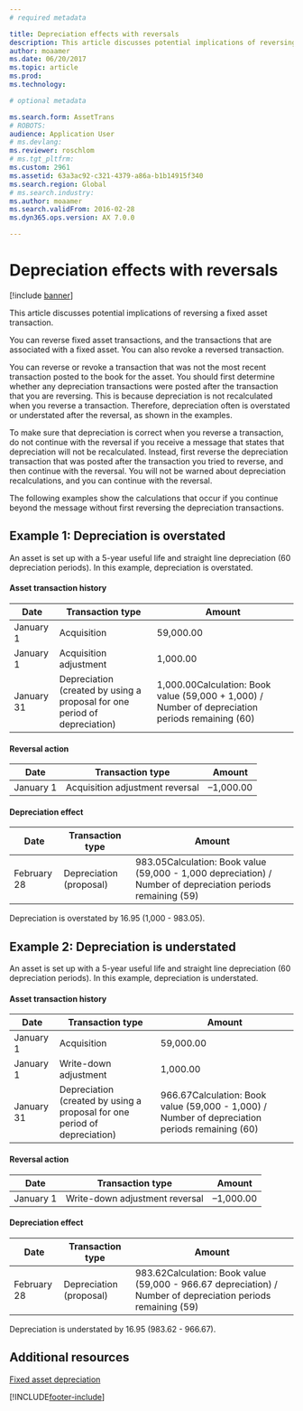 ```yaml
---
# required metadata

title: Depreciation effects with reversals
description: This article discusses potential implications of reversing a fixed asset transaction. 
author: moaamer
ms.date: 06/20/2017
ms.topic: article
ms.prod: 
ms.technology: 

# optional metadata

ms.search.form: AssetTrans
# ROBOTS: 
audience: Application User
# ms.devlang: 
ms.reviewer: roschlom
# ms.tgt_pltfrm: 
ms.custom: 2961
ms.assetid: 63a3ac92-c321-4379-a86a-b1b14915f340
ms.search.region: Global
# ms.search.industry: 
ms.author: moaamer
ms.search.validFrom: 2016-02-28
ms.dyn365.ops.version: AX 7.0.0

---
```


# Depreciation effects with reversals

[!include [banner](../includes/banner.md)]

This article discusses potential implications of reversing a fixed asset transaction. 

You can reverse fixed asset transactions, and the transactions that are associated with a fixed asset. You can also revoke a reversed transaction. 

You can reverse or revoke a transaction that was not the most recent transaction posted to the book for the asset. You should first determine whether any depreciation transactions were posted after the transaction that you are reversing. This is because depreciation is not recalculated when you reverse a transaction. Therefore, depreciation often is overstated or understated after the reversal, as shown in the examples. 

To make sure that depreciation is correct when you reverse a transaction, do not continue with the reversal if you receive a message that states that depreciation will not be recalculated. Instead, first reverse the depreciation transaction that was posted after the transaction you tried to reverse, and then continue with the reversal. You will not be warned about depreciation recalculations, and you can continue with the reversal. 

The following examples show the calculations that occur if you continue beyond the message without first reversing the depreciation transactions.

## Example 1: Depreciation is overstated
An asset is set up with a 5-year useful life and straight line depreciation (60 depreciation periods). In this example, depreciation is overstated.
#### Asset transaction history

| Date       | Transaction type                                                          | Amount                                    |
|------------|---------------------------------------------------------------------------|-------------------------------------------|
| January 1  | Acquisition                                                               | 59,000.00                                 |
| January 1  | Acquisition adjustment                                                    | 1,000.00                                  |
| January 31 | Depreciation (created by using a proposal for one period of depreciation) | 1,000.00Calculation: Book value (59,000 + 1,000) / Number of depreciation periods remaining (60) |

#### Reversal action

| Date      | Transaction type                | Amount    |
|-----------|---------------------------------|-----------|
| January 1 | Acquisition adjustment reversal | –1,000.00 |

#### Depreciation effect

| Date        | Transaction type        | Amount                                                                                |
|-------------|-------------------------|---------------------------------------------------------------------------------------|
| February 28 | Depreciation (proposal) | 983.05Calculation: Book value (59,000 - 1,000 depreciation) / Number of depreciation periods remaining (59) |

Depreciation is overstated by 16.95 (1,000 - 983.05).

## Example 2: Depreciation is understated
An asset is set up with a 5-year useful life and straight line depreciation (60 depreciation periods). In this example, depreciation is understated.
#### Asset transaction history

| Date       | Transaction type                                                          | Amount                                      |
|------------|---------------------------------------------------------------------------|---------------------------------------------|
| January 1  | Acquisition                                                               | 59,000.00                                   |
| January 1  | Write-down adjustment                                                     | 1,000.00                                    |
| January 31 | Depreciation (created by using a proposal for one period of depreciation) | 966.67Calculation: Book value (59,000 - 1,000) / Number of depreciation periods remaining (60) |

#### Reversal action

| Date      | Transaction type               | Amount    |
|-----------|--------------------------------|-----------|
| January 1 | Write-down adjustment reversal | –1,000.00 |

#### Depreciation effect

| Date        | Transaction type        | Amount                                                                                       |
|-------------|-------------------------|----------------------------------------------------------------------------------------------|
| February 28 | Depreciation (proposal) | 983.62Calculation: Book value (59,000 - 966.67 depreciation) / Number of depreciation periods remaining (59) |

Depreciation is understated by 16.95 (983.62 - 966.67).



## Additional resources

[Fixed asset depreciation](fixed-asset-depreciation.md)





[!INCLUDE[footer-include](../../includes/footer-banner.md)]
